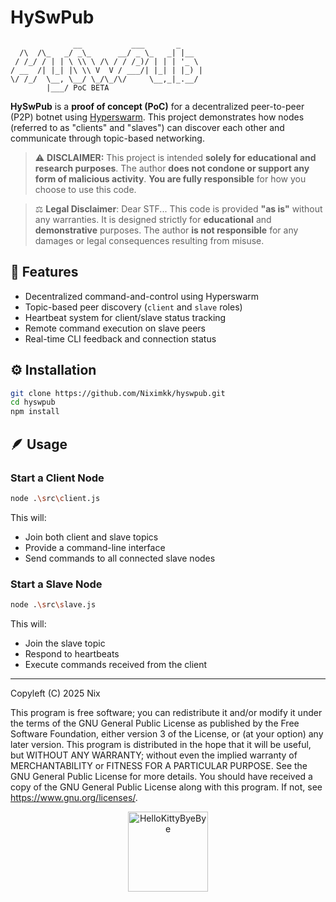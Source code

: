 # HySwPub
```
              __           ___       _
  /\  /\_   _/ _\_      __/ _ \_   _| |__
 / /_/ / | | \ \\ \ /\ / / /_)/ | | | '_ \
/ __  /| |_| |\ \\ V  V / ___/| |_| | |_) |
\/ /_/  \__, \__/ \_/\_/\/     \__,_|_.__/
        |___/ PoC BETA
```
**HySwPub** is a **proof of concept (PoC)** for a decentralized peer-to-peer (P2P) botnet using [Hyperswarm](https://github.com/holepunchto/hyperswarm). This project demonstrates how nodes (referred to as "clients" and "slaves") can discover each other and communicate through topic-based networking.

> ⚠️ **DISCLAIMER:**
> This project is intended **solely for educational and research purposes**.
> The author **does not condone or support any form of malicious activity**.
> **You are fully responsible** for how you choose to use this code.

> ⚖️ **Legal Disclaimer**: Dear STF... 
> This code is provided **"as is"** without any warranties.
> It is designed strictly for **educational** and **demonstrative** purposes.
> The author **is not responsible** for any damages or legal consequences resulting from misuse.


## 🧪 Features

* Decentralized command-and-control using Hyperswarm
* Topic-based peer discovery (`client` and `slave` roles)
* Heartbeat system for client/slave status tracking
* Remote command execution on slave peers
* Real-time CLI feedback and connection status

## ⚙️ Installation

```bash
git clone https://github.com/Niximkk/hyswpub.git
cd hyswpub
npm install
```

## 🪶 Usage

### Start a Client Node

```bash
node .\src\client.js
```

This will:

* Join both client and slave topics
* Provide a command-line interface
* Send commands to all connected slave nodes

### Start a Slave Node

```bash
node .\src\slave.js
```

This will:

* Join the slave topic
* Respond to heartbeats
* Execute commands received from the client

---

Copyleft (C) 2025 Nix

This program is free software; you can redistribute it and/or modify it under the terms of the GNU General Public License as published by the Free Software Foundation, either version 3 of the License, or (at your option) any later version.
This program is distributed in the hope that it will be useful, but WITHOUT ANY WARRANTY; without even the implied warranty of MERCHANTABILITY or FITNESS FOR A PARTICULAR PURPOSE. See the GNU General Public License for more details.
You should have received a copy of the GNU General Public License along with this program. If not, see <https://www.gnu.org/licenses/>.


<p align="center">
  <a href="https://emoji.gg/emoji/5349-hellokittybyebye">
    <img src="https://cdn3.emoji.gg/emojis/5349-hellokittybyebye.png" width="128px" height="128px" alt="HelloKittyByeBye">
  </a>
</p>
